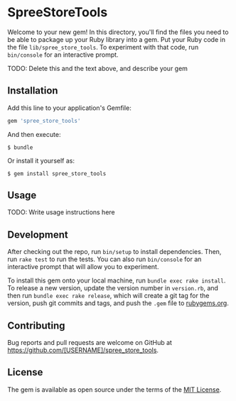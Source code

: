 # SpreeStoreTools

Welcome to your new gem! In this directory, you'll find the files you need to be able to package up your Ruby library into a gem. Put your Ruby code in the file `lib/spree_store_tools`. To experiment with that code, run `bin/console` for an interactive prompt.

TODO: Delete this and the text above, and describe your gem

## Installation

Add this line to your application's Gemfile:

```ruby
gem 'spree_store_tools'
```

And then execute:

    $ bundle

Or install it yourself as:

    $ gem install spree_store_tools

## Usage

TODO: Write usage instructions here

## Development

After checking out the repo, run `bin/setup` to install dependencies. Then, run `rake test` to run the tests. You can also run `bin/console` for an interactive prompt that will allow you to experiment.

To install this gem onto your local machine, run `bundle exec rake install`. To release a new version, update the version number in `version.rb`, and then run `bundle exec rake release`, which will create a git tag for the version, push git commits and tags, and push the `.gem` file to [rubygems.org](https://rubygems.org).

## Contributing

Bug reports and pull requests are welcome on GitHub at https://github.com/[USERNAME]/spree_store_tools.

## License

The gem is available as open source under the terms of the [MIT License](https://opensource.org/licenses/MIT).
